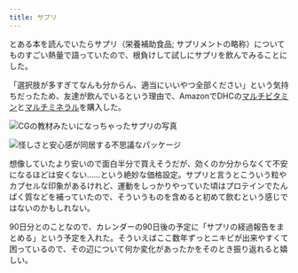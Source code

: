```yaml
---
title: サプリ
---
```

とある本を読んでいたらサプリ（栄養補助食品; サプリメントの略称）についてものすごい熱量で語っていたので、根負けして試しにサプリを飲んでみることにした。

「選択肢が多すぎてなんも分からん、適当にいいやつ全部ください」という気持ちだったため、友達が飲んでいるという理由で、AmazonでDHCの[マルチビタミン](https://www.amazon.co.jp/dp/B00GX1E3R6?th=1)と[マルチミネラル](https://www.amazon.co.jp/dp/B01MSSWA5K)を購入した。

![](https://lh6.googleusercontent.com/xCguSAoD4j1_C4TO4JibgW2RIpQubkWpghcDPoCD2LD-VW0YvbvxBTV61FhPkidCtJWPRnkuqQ0sPCBXRGKSnL74FSgwMuCQM378_mme6XAoRo_7LiHJW6Iw1bt-D_bzqdsAyvs4PY9Seb4_dbfGyyKQ3rYm0w2ieX-VG8zsX85fG8_8J0NI5QYCZdPK "CGの教材みたいになっちゃったサプリの写真")

![](https://lh6.googleusercontent.com/fm-C-RKhBq_igTF9nECxCx2jocKJix04UiFsgsZVIcd18-dFxyivxEn08mFv3jeRU09T9U6OWfHwYVz1WEHEVCcpszg-SnyU-o7NZP4lqW5eXqRDTj11L3bjan3Qfhw88b8JZZcY23UvxnKogGdG7KTjH0wCOfLp8qgmK0l9myImuZvqDp-v9t8xfd6k "怪しさと安心感が同居する不思議なパッケージ")

想像していたより安いので面白半分で買えそうだが、効くのか分からなくて不安になるほどは安くない……という絶妙な価格設定。サプリと言うとこういう粒やカプセルな印象があるけれど、運動をしっかりやっていた頃はプロテインでたんぱく質などを補っていたので、そういうものを含めると初めて飲むという感じではないのかもしれない。

90日分とのことなので、カレンダーの90日後の予定に「サプリの経過報告をまとめる」という予定を入れた。そういえばここ数年ずっとニキビが出来やすくて困っているので、その辺について何か変化があったかをそのとき振り返れると嬉しい。
